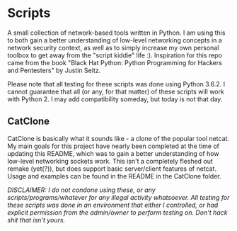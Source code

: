 # Scripts

A small collection of network-based tools written in Python. I am using this to both gain a better understanding of low-level networking concepts in a network security context, as well as to simply increase my own personal toolbox to get away from the "script kiddie" life :). Inspiration for this repo came from the book "Black Hat Python: Python Programming for Hackers and Pentesters" by Justin Seitz. 

Please note that all testing for these scripts was done using Python 3.6.2. I cannot guarantee that all (or any, for that matter) of these scripts will work with Python 2. I may add compatibility someday, but today is not that day.

## CatClone

CatClone is basically what it sounds like - a clone of the popular tool netcat. My main goals for this project have nearly been completed at the time of updating this README, which was to gain a better understanding of how low-level networking sockets work. This isn't a completely fleshed out remake (yet(?)), but does support basic server/client features of netcat. Usage and examples can be found in the README in the CatClone folder.


*DISCLAIMER: I do not condone using these, or any scripts/programs/whatever for any illegal activity whatsoever. All testing for these scripts was done in an environment that either I controlled, or had explicit permission from the admin/owner to perform testing on. Don't hack shit that isn't yours.*